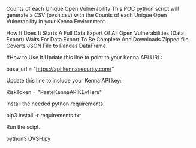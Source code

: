 Counts of each Unique Open Vulnerability
This POC python script will generate a CSV (ovsh.csv) with the Counts of each Unique Open Vulnerability in your Kenna Environment.

How It Does It
Starts A Full Data Export Of All Open Vulnerabilities (Data Export)
Waits For Data Export To Be Complete And Downloads Zipped file.
Coverts JSON File to Pandas DataFrame.

#How to Use It
Update this line to point to your Kenna API URL:

base_url = "https://api.kennasecurity.com/"

Update this line to include your Kenna API key:

RiskToken = "PasteKennaAPIKEyHere"

Install the needed python requirements.

pip3 install -r requirements.txt

Run the scipt.

python3 OVSH.py
